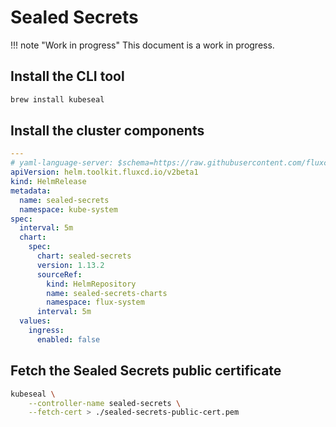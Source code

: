 # Sealed Secrets

!!! note "Work in progress"
    This document is a work in progress.

## Install the CLI tool

```sh
brew install kubeseal
```

## Install the cluster components

```yaml
---
# yaml-language-server: $schema=https://raw.githubusercontent.com/fluxcd-community/flux2-schemas/main/helmrelease-helm-v2beta1.json
apiVersion: helm.toolkit.fluxcd.io/v2beta1
kind: HelmRelease
metadata:
  name: sealed-secrets
  namespace: kube-system
spec:
  interval: 5m
  chart:
    spec:
      chart: sealed-secrets
      version: 1.13.2
      sourceRef:
        kind: HelmRepository
        name: sealed-secrets-charts
        namespace: flux-system
      interval: 5m
  values:
    ingress:
      enabled: false
```

## Fetch the Sealed Secrets public certificate

```sh
kubeseal \
    --controller-name sealed-secrets \
    --fetch-cert > ./sealed-secrets-public-cert.pem
```
